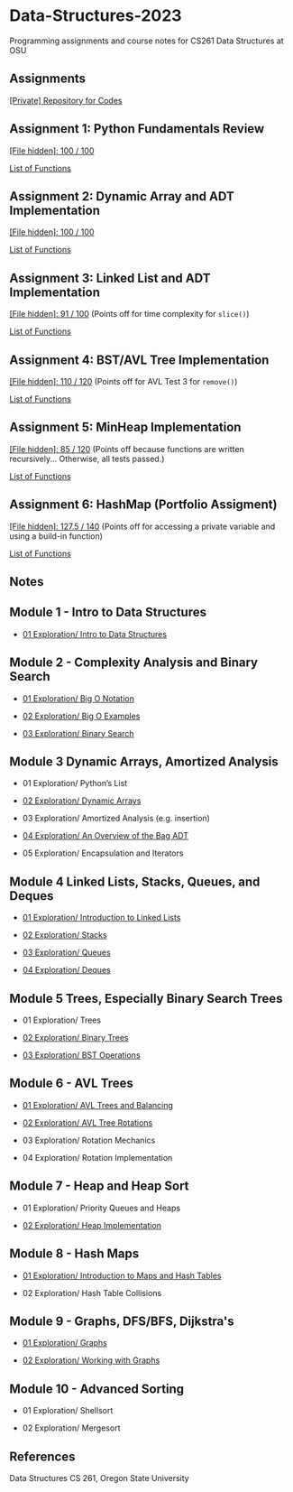 # Data-Structures-2023
Programming assignments and course notes for CS261 Data Structures at OSU


## Assignments

[\[Private\] Repository for Codes](https://github.com/franceslinyc/Data-Structures-2023-v2)

## Assignment 1: Python Fundamentals Review

[\[File hidden\]: 100 / 100]()

[List of Functions](https://github.com/franceslinyc/Data-Structures-2023/blob/main/toc/A1.pdf)

## Assignment 2: Dynamic Array and ADT Implementation

[\[File hidden\]: 100 / 100]()

[List of Functions](https://github.com/franceslinyc/Data-Structures-2023/blob/main/toc/A2.pdf) 

## Assignment 3: Linked List and ADT Implementation

[\[File hidden\]: 91 / 100]() (Points off for time complexity for `slice()`)

[List of Functions](https://github.com/franceslinyc/Data-Structures-2023/blob/main/toc/A3.pdf)

## Assignment 4: BST/AVL Tree Implementation

[\[File hidden\]: 110 / 120]() (Points off for AVL Test 3 for `remove()`)

[List of Functions](https://github.com/franceslinyc/Data-Structures-2023/blob/main/toc/A4.pdf)

## Assignment 5: MinHeap Implementation

[\[File hidden\]: 85 / 120]() (Points off because functions are written recursively... Otherwise, all tests passed.)

[List of Functions](https://github.com/franceslinyc/Data-Structures-2023/blob/main/toc/A5.pdf)

## Assignment 6: HashMap (Portfolio Assigment)

[\[File hidden\]: 127.5 / 140]() (Points off for accessing a private variable and using a build-in function)

[List of Functions](https://github.com/franceslinyc/Data-Structures-2023/blob/main/toc/A6.pdf)


## Notes

## Module 1 - Intro to Data Structures

- [01 Exploration/ Intro to Data Structures](https://github.com/franceslinyc/Data-Structures-2023/tree/main/Module%201%20-%20Intro%20to%20Data%20Structures/01%20Exploration:%20Intro%20to%20Data%20Structures)

## Module 2 - Complexity Analysis and Binary Search

- [01 Exploration/ Big O Notation](https://github.com/franceslinyc/Data-Structures-2023/tree/main/Module%202%20-%20Complexity%20Analysis%20and%20Binary%20Search/01%20Exploration:%20Big%20O%20Notation)

- [02 Exploration/ Big O Examples](https://github.com/franceslinyc/Data-Structures-2023/tree/main/Module%202%20-%20Complexity%20Analysis%20and%20Binary%20Search/02%20Exploration:%20Big%20O%20Examples)

- [03 Exploration/ Binary Search](https://github.com/franceslinyc/Data-Structures-2023/tree/main/Module%202%20-%20Complexity%20Analysis%20and%20Binary%20Search/03%20Exploration:%20Binary%20Search)




## Module 3 Dynamic Arrays, Amortized Analysis

- 01 Exploration/ Python’s List

- [02 Exploration/ Dynamic Arrays](https://github.com/franceslinyc/Data-Structures-2023/tree/main/Module%203%20-%20Dynamic%20Arrays%2C%20Amortized%20Analysis/02%20Exploration%3A%20Dynamic%20Arrays)

- 03 Exploration/ Amortized Analysis (e.g. insertion)

- [04 Exploration/ An Overview of the Bag ADT](https://github.com/franceslinyc/Data-Structures-2023/tree/main/Module%203%20-%20Dynamic%20Arrays%2C%20Amortized%20Analysis/04%20Exploration%3A%20An%20Overview%20of%20the%20Bag%20ADT)

- 05 Exploration/ Encapsulation and Iterators




## Module 4 Linked Lists, Stacks, Queues, and Deques

- [01 Exploration/ Introduction to Linked Lists](https://github.com/franceslinyc/Data-Structures-2023/tree/main/Module%204%20-%20Linked%20Lists%2C%20Stacks%2C%20Queues%2C%20and%20Deques/01%20Exploration:%20Introduction%20to%20Linked%20Lists)

- [02 Exploration/ Stacks](https://github.com/franceslinyc/Data-Structures-2023/tree/main/Module%204%20-%20Linked%20Lists%2C%20Stacks%2C%20Queues%2C%20and%20Deques/02%20Exploration:%20Stacks)

- [03 Exploration/ Queues](https://github.com/franceslinyc/Data-Structures-2023/tree/main/Module%204%20-%20Linked%20Lists%2C%20Stacks%2C%20Queues%2C%20and%20Deques/03%20Exploration:%20Queues)


- [04 Exploration/ Deques](https://github.com/franceslinyc/Data-Structures-2023/tree/main/Module%204%20-%20Linked%20Lists%2C%20Stacks%2C%20Queues%2C%20and%20Deques/04%20Exploration:%20Deques)




## Module 5 Trees, Especially Binary Search Trees

- 01 Exploration/ Trees

- [02 Exploration/ Binary Trees](https://github.com/franceslinyc/Data-Structures-2023/tree/main/Module%205%20-%20Trees%2C%20Especially%20Binary%20Search%20Trees/02%20Exploration%3A%20Binary%20Trees)

- [03 Exploration/ BST Operations](https://github.com/franceslinyc/Data-Structures-2023/tree/main/Module%205%20-%20Trees%2C%20Especially%20Binary%20Search%20Trees/03%20Exploration%3A%20BST%20Operations) 


## Module 6 - AVL Trees

- [01 Exploration/ AVL Trees and Balancing](https://github.com/franceslinyc/Data-Structures-2023/tree/main/Module%206%20-%20AVL%20Trees/01%20Exploration%3A%20AVL%20Trees%20and%20Balancing)

- [02 Exploration/ AVL Tree Rotations](https://github.com/franceslinyc/Data-Structures-2023/tree/main/Module%206%20-%20AVL%20Trees/02%20Exploration%3A%20AVL%20Tree%20Rotations)

- 03 Exploration/ Rotation Mechanics

- 04 Exploration/ Rotation Implementation


## Module 7 - Heap and Heap Sort

- 01 Exploration/ Priority Queues and Heaps

- [02 Exploration/ Heap Implementation](https://github.com/franceslinyc/Data-Structures-2023/tree/main/Module%207%20-%20Heap%20and%20Heap%20Sort/02%20Exploration%3A%20Heap%20Implementation)


## Module 8 - Hash Maps
 
- [01 Exploration/ Introduction to Maps and Hash Tables](https://github.com/franceslinyc/Data-Structures-2023/tree/main/Module%208%20-%20Hash%20Maps/01%20Exploration%3A%20Introduction%20to%20Maps%20and%20Hash%20Tables)

- 02 Exploration/ Hash Table Collisions


## Module 9 - Graphs, DFS/BFS, Dijkstra's 

- [01 Exploration/ Graphs](https://github.com/franceslinyc/Data-Structures-2023/tree/main/Module%209%20-%20Graphs%2C%20DFS%2C%20BFS%2C%20Dijkstra's/01%20Exploration%3A%20Graphs)

- [02 Exploration/ Working with Graphs](https://github.com/franceslinyc/Data-Structures-2023/tree/main/Module%209%20-%20Graphs%2C%20DFS%2C%20BFS%2C%20Dijkstra's/02%20Exploration%3A%20Working%20with%20Graphs)


## Module 10 - Advanced Sorting

- 01 Exploration/ Shellsort

- 02 Exploration/ Mergesort


## References 

Data Structures CS 261, Oregon State University 

